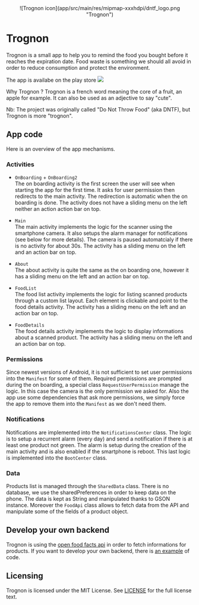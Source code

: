 <center>![Trognon icon](app/src/main/res/mipmap-xxxhdpi/dntf_logo.png "Trognon")</center>

# Trognon
Trognon is a small app to help you to remind the food you bought before it reaches the expiration date.
Food waste is something we should all avoid in order to reduce consumption and protect the environment.

The app is availabe on the play store <a href="https://play.google.com/store/apps/details?id=trognon.food.scanner.health"><img src=https://play.google.com/intl/en_us/badges/images/badge_new.png></a>

Why Trognon ? Trognon is a french word meaning the core of a fruit, an apple for example. It can also
be used as an adjective to say "cute".

Nb: The project was originally called "Do Not Throw Food" (aka DNTF), but Trognon is more "trognon".

## App code
Here is an overview of the app mechanisms.

### Activities
- `OnBoarding` + `OnBoarding2`  
The on boarding activity is the first screen the user will see when starting the app for the
first time. It asks for user permission then redirects to the main activity. The redirection is
automatic when the on boarding is done. The activity does not have a sliding menu on the left neither
an action action bar on top.

- `Main`  
The main activity implements the logic for the scanner using the smartphone camera. It also
setups the alarm manager for notifications (see below for more details). The camera is paused automatcialy
if there is no activity for about 30s. The activity has a sliding menu on the left and an action bar on top.

- `About`  
The about activity is quite the same as the on boarding one, however it has a sliding menu on the left
and an action bar on top.

- `FoodList`  
The food list activity implements the logic for listing scanned products through a custom list layout.
Each element is clickable and point to the food details activity. The activity has a sliding menu
on the left and an action bar on top.

- `FoodDetails`  
The food details activity implements the logic to display informations about a scanned product. The activity
has a sliding menu on the left and an action bar on top.

### Permissions
Since newest versions of Android, it is not sufficient to set user permissions into the `Manifest` for some of them.
Required permissions are prompted during the on boarding, a special class `RequestUserPermission` manage the logic.
In this case the camera is the only permission we asked for. Also the app use some dependencies that ask more permissions,
we simply force the app to remove them into the `Manifest` as we don't need them.

### Notifications
Notifications are implemented into the  `NotificationsCenter` class. The logic is to setup a recurrent alarm
(every day) and send a notification if there is at least one product not green. The alarm is setup
during the creation of the main activity and is also enabled if the smartphone is reboot. This last logic
is implemented into the `BootCenter` class.

### Data
Products list is managed through the `SharedData` class. There is no database, we use the sharedPreferences in order
to keep data on the phone. The data is kept as String and manipulated thanks to GSON instance.
Moreover the `FoodApi` class allows to fetch data from the API and manipulate some of the fields of a product
object.

## Develop your own backend
Trognon is using the [open food facts api](http://world.openfoodfacts.org/data) in order to fetch informations for products.
If you want to develop your own backend, there is [an example](backend/) of code.

## Licensing
Trognon is licensed under the MIT License. See [LICENSE](LICENSE) for the full license text.
